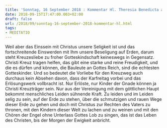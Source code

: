 ```yaml
---
title: 'Sonntag, 16 September 2018 : Kommentar Hl. Theresia Benedicta a Cruce [Edith Stein]'
date: 2018-09-15T17:47:00.003+02:00
draft: false
url: /2018/09/sonntag-16-september-2018-kommentar-hl.html
tags: 
- MEDITATIO
---
```


Weil aber das Einssein mit Christus unsere Seligkeit ist und das fortschreitende Einswerden mit Ihm unsere Beseligung auf Erden, darum steht Kreuzesliebe zu froher Gotteskindschaft keineswegs in Gegensatz. Christi Kreuz tragen helfen, das gibt eine starke und reine Freudigkeit, und die es dürfen und können, die Bauleute an Gottes Reich, sind die echtesten Gotteskinder. Und so bedeutet die Vorliebe für den Kreuzweg auch durchaus kein Absehen davon, dass der Karfreitag vorbei und das Erlösungswerk vollbracht ist. Nur Erlöste, nur Kinder der Gnade können ja Christi Kreuzträger sein. Nur aus der Vereinigung mit dem göttlichen Haupt bekommt menschliches Leiden sühnende Kraft. Zu leiden und im Leiden selig zu sein, auf der Erde zu stehen, über die schmutzigen und rauen Wege dieser Erde zu gehen und doch mit Christus zur Rechten des Vaters zu thronen, mit den Kindern dieser Welt zu lachen und zu weinen und mit den Chören der Engel ohne Unterlass Gottes Lob zu singen, das ist das Leben des Christen, bis der Morgen der Ewigkeit anbricht.